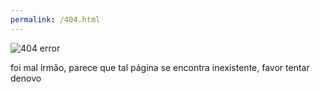 ```yaml
---
permalink: /404.html
---
```

<html>
<head>
    <title>Try again</title>
    <meta http-equiv="Content-Type" content="text/html;charset=UTF-8">
    <link rel="stylesheet" href="css/404.css">
</head>
<body>
    <div class="e404">
        <img src="" alt="404 error">
    </div>
    <p>foi mal irmão, parece que tal página se encontra inexistente, favor tentar denovo</p>
    <script src="js/jquery_offline.js"></script>
    <script>
        $('.e404 img').attr('src','img/404/' + (Math.floor(Math.random() * 10) + 1) + '.png');
    </script>
</body>
</html>